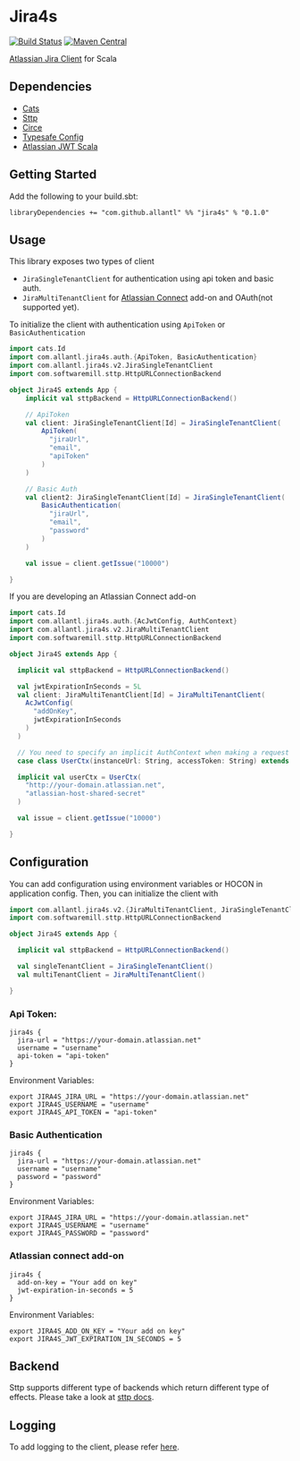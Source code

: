 # Jira4s

[![Build Status](https://travis-ci.org/allantl/jira4s.svg?branch=master)](https://travis-ci.org/allantl/jira4s)
[![Maven Central](https://img.shields.io/maven-central/v/com.github.allantl/jira4s_2.12.svg)](https://maven-badges.herokuapp.com/maven-central/com.github.allantl/jira4s_2.12)

[Atlassian Jira Client](https://developer.atlassian.com/cloud/jira/platform/rest/v2/) for Scala

## Dependencies

- [Cats](https://github.com/typelevel/cats)
- [Sttp](https://github.com/softwaremill/sttp)
- [Circe](https://github.com/circe/circe)
- [Typesafe Config](https://github.com/typesafehub/config)
- [Atlassian JWT Scala](https://github.com/toolsplus/atlassian-jwt)

## Getting Started

Add the following to your build.sbt:
```
libraryDependencies += "com.github.allantl" %% "jira4s" % "0.1.0"
```

## Usage

This library exposes two types of client
- `JiraSingleTenantClient` for authentication using api token and basic auth.
- `JiraMultiTenantClient` for [Atlassian Connect](https://developer.atlassian.com/static/connect/docs/index.html) add-on and OAuth(not supported yet).

To initialize the client with authentication using `ApiToken` or `BasicAuthentication`

```scala
import cats.Id
import com.allantl.jira4s.auth.{ApiToken, BasicAuthentication}
import com.allantl.jira4s.v2.JiraSingleTenantClient
import com.softwaremill.sttp.HttpURLConnectionBackend

object Jira4S extends App {
    implicit val sttpBackend = HttpURLConnectionBackend()

    // ApiToken
    val client: JiraSingleTenantClient[Id] = JiraSingleTenantClient(
        ApiToken(
          "jiraUrl",
          "email",
          "apiToken"
        )
    )

    // Basic Auth
    val client2: JiraSingleTenantClient[Id] = JiraSingleTenantClient(
        BasicAuthentication(
          "jiraUrl",
          "email",
          "password"
        )
    )

    val issue = client.getIssue("10000")

}
```

If you are developing an Atlassian Connect add-on

```scala
import cats.Id
import com.allantl.jira4s.auth.{AcJwtConfig, AuthContext}
import com.allantl.jira4s.v2.JiraMultiTenantClient
import com.softwaremill.sttp.HttpURLConnectionBackend

object Jira4S extends App {

  implicit val sttpBackend = HttpURLConnectionBackend()

  val jwtExpirationInSeconds = 5L
  val client: JiraMultiTenantClient[Id] = JiraMultiTenantClient(
    AcJwtConfig(
      "addOnKey",
      jwtExpirationInSeconds
    )
  )

  // You need to specify an implicit AuthContext when making a request to Jira
  case class UserCtx(instanceUrl: String, accessToken: String) extends AuthContext

  implicit val userCtx = UserCtx(
    "http://your-domain.atlassian.net",
    "atlassian-host-shared-secret"
  )

  val issue = client.getIssue("10000")

}

```

## Configuration

You can add configuration using environment variables or HOCON in application config.
Then, you can initialize the client with

```scala
import com.allantl.jira4s.v2.{JiraMultiTenantClient, JiraSingleTenantClient}
import com.softwaremill.sttp.HttpURLConnectionBackend

object Jira4S extends App {

  implicit val sttpBackend = HttpURLConnectionBackend()

  val singleTenantClient = JiraSingleTenantClient()
  val multiTenantClient = JiraMultiTenantClient()

}

```

### Api Token:
```
jira4s {
  jira-url = "https://your-domain.atlassian.net"
  username = "username"
  api-token = "api-token"
}
```

Environment Variables:
```
export JIRA4S_JIRA_URL = "https://your-domain.atlassian.net"
export JIRA4S_USERNAME = "username"
export JIRA4S_API_TOKEN = "api-token"
```

### Basic Authentication
```
jira4s {
  jira-url = "https://your-domain.atlassian.net"
  username = "username"
  password = "password"
}
```

Environment Variables:
```
export JIRA4S_JIRA_URL = "https://your-domain.atlassian.net"
export JIRA4S_USERNAME = "username"
export JIRA4S_PASSWORD = "password"
```

### Atlassian connect add-on
```
jira4s {
  add-on-key = "Your add on key"
  jwt-expiration-in-seconds = 5
}
```

Environment Variables:
```
export JIRA4S_ADD_ON_KEY = "Your add on key"
export JIRA4S_JWT_EXPIRATION_IN_SECONDS = 5
```

## Backend
Sttp supports different type of backends which return different type of effects. Please take a look at [sttp docs](https://sttp.readthedocs.io/en/latest/backends/summary.html).

## Logging

To add logging to the client, please refer [here](https://sttp.readthedocs.io/en/latest/backends/custom.html).
